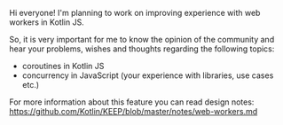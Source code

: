 Hi everyone! I'm planning to work on improving experience with web workers in Kotlin JS.

So, it is very important for me to know the opinion of the community and hear your problems, wishes and thoughts regarding the following topics:
- coroutines in Kotlin JS
- concurrency in JavaScript (your experience with libraries, use cases etc.)

For more information about this feature you can read design notes: https://github.com/Kotlin/KEEP/blob/master/notes/web-workers.md